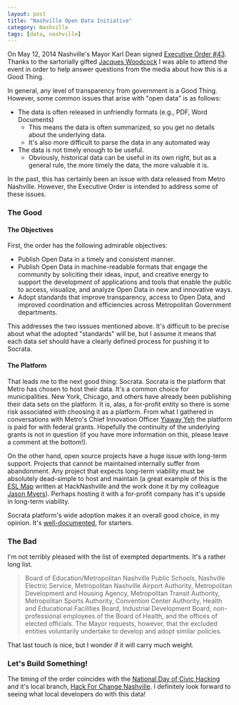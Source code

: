 ```yaml
---
layout: post
title: "Nashville Open Data Initiative"
category: Nashville
tags: [data, nashville]
---
```

On May 12, 2014 Nashville's Mayor Karl Dean signed [Executive Order #43](http://www.nashville.gov/Metro-Clerk/Legal-Resources/Executive-Orders/Mayor-Karl-Dean/kd043.aspx).
Thanks to the sartorially gifted [Jacques
Woodcock](https://twitter.com/jacques_thekit ) I was able to attend the event
in order to help answer questions from the media about how this is a Good
Thing.

In general, any level of transparency from government is a Good Thing. However,
some common issues that arise with "open data" is as follows:

- The data is often released in unfriendly formats (e.g., PDF, Word Documents)
    - This means the data is often summarized, so you get no details about the
      underlying data.
    - It's also more difficult to parse the data in any automated way
- The data is not timely enough to be useful.
    - Obviously, historical data can be useful in its own right, but as a
      general rule, the more timely the data, the more valuable it is.

In the past, this has certainly been an issue with data released from Metro
Nashville. However, the Executive Order is intended to address some of these
issues.

### The Good

#### The Objectives

First, the order has the following admirable objectives:

- Publish Open Data in a timely and consistent manner.
- Publish Open Data in machine-readable formats that engage the community by
soliciting their ideas, input, and creative energy to support the development
of applications and tools that enable the public to access, visualize, and
analyze Open Data in new and innovative ways.
- Adopt standards that improve transparency, access to Open Data, and improved
coordination and efficiencies across Metropolitan Government departments.

This addresses the two isssues mentioned above. It's difficult to be precise
about what the adopted "standards" will be, but I assume it means that each
data set should have a clearly defined process for pushing it to Socrata.

#### The Platform

That leads me to the next good thing: Socrata. Socrata is the platform that
Metro has chosen to host their data. It's a common choice for municipalities.
New York, Chicago, and others have already been publishing their data sets on
the platform. It is, alas, a for-profit entity so there is some risk associated
with choosing it as a platform. From what I gathered in conversations with
Metro's Chief Innovation Officer [Yiaway
Yeh](http://www.nashville.gov/Government/Staff-Directory/Staff-Member-Details/ID/377/Yeh-Yiaway)
the platform is paid for with federal grants. Hopefully the continuity of the
underlying grants is not in question (if you have more information on this,
please leave a comment at the bottom!).

On the other hand, open source projects have a huge issue with long-term
support. Projects that cannot be maintained internally suffer from abandonment.
Any project that expects long-term viability must be absolutely dead-simple to
host and maintain (a great example of this is the [ESL
Map](http://www.eslmap.com/) written at HackNashville and the work done it by
my colleague [Jason Myers](http://twitter.com/jasonamyers)). Perhaps hosting it
with a for-profit company has it's upside in long-term viability.

Socrata platform's wide adoption makes it an overall good choice, in my opinion.
It's [well-documented](http://dev.socrata.com/), for starters.

### The Bad

I'm not terribly pleased with the list of exempted departments. It's a rather
long list.

> Board of Education/Metropolitan Nashville Public Schools, Nashville Electric
> Service, Metropolitan Nashville Airport Authority, Metropolitan Development
> and Housing Agency, Metropolitan Transit Authority,  Metropolitan Sports
> Authority, Convention Center Authority, Health and Educational Facilities
> Board, Industrial Development Board, non-professional employees of the Board
> of Health, and the offices of elected officials.  The Mayor requests,
> however, that the excluded entities voluntarily undertake to develop and
> adopt similar policies.

That last touch is nice, but I wonder if it will carry much weight.

### Let's Build Something!

The timing of the order coincides with the [National Day of Civic
Hacking](http://hackforchange.org/) and it's local branch, [Hack For Change
Nashville](http://hack4changenash.org/). I definitely look forward to seeing
what local developers do with this data!
